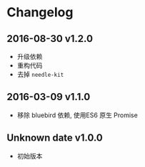 # Changelog

## 2016-08-30 v1.2.0
- 升级依赖
- 重构代码
- 去掉 `needle-kit`

## 2016-03-09 v1.1.0
- 移除 bluebird 依赖, 使用ES6 原生 Promise

## Unknown date v1.0.0
- 初始版本